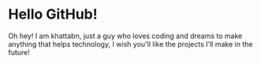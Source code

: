 # Hello GitHub!
Oh hey! I am khattabn, just a guy who loves coding and dreams to make anything that helps technology, I wish you'll like the projects I'll make in the future!

